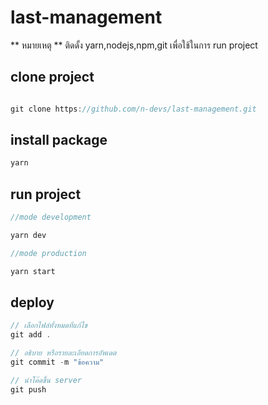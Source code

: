 # last-management

** หมายเหตุ ** ติดดั้ง yarn,nodejs,npm,git เพื่อใช้ในการ run project

## clone project
```javascript

git clone https://github.com/n-devs/last-management.git
```



## install package
```javascript
yarn
```
## run project
```javascript
//mode development

yarn dev

//mode production

yarn start
```

## deploy
```javascript
// เลือกไฟล์ทั้งหมดที่แก้ไข
git add . 

// อธิบาย หรือรายละเอียดการอัพเดต
git commit -m "ข้อความ"

// นำโค๊ดขึ้น server
git push
```
